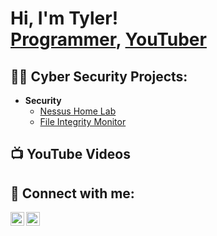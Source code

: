 <h1>Hi, I'm Tyler! <br/><a href="https://github.com/tbarron1996">Programmer</a>, <a href="https://www.youtube.com/channel/UC2Wqkf-uDOizVb-6_Hl04BA/featured">YouTuber</a></h1>

<h2>👨‍💻 Cyber Security Projects:</h2>

- <b>Security</b>
  - [Nessus Home Lab](https://github.com/tbarron1996/NessusHomeLab)
  - [File Integrity Monitor](https://github.com/tbarron1996/FIM)

<h2>📺 YouTube Videos</h2>



<h2> 🤳 Connect with me:</h2>

[<img align="left" alt="TylerBarron | YouTube" width="22px" src="https://cdn.jsdelivr.net/npm/simple-icons@v3/icons/youtube.svg" />][youtube]
[<img align="left" alt="TylerBarron | LinkedIn" width="22px" src="https://cdn.jsdelivr.net/npm/simple-icons@v3/icons/linkedin.svg" />][linkedin]


[youtube]: https://www.youtube.com/channel/UC2Wqkf-uDOizVb-6_Hl04BA
[instagram]: https://www.instagram.com/joshmadakor/
[linkedin]: https://www.linkedin.com/in/tyler-barron-679462225/
